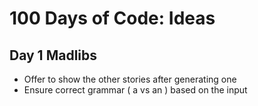 # 100 Days of Code: Ideas
## Day 1 Madlibs 
- Offer to show the other stories after generating one
- Ensure correct grammar ( a vs an ) based on the input